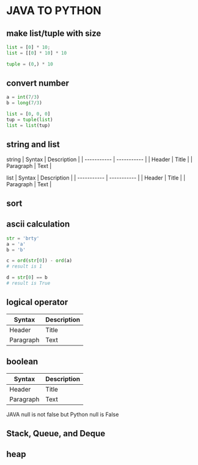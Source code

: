 # JAVA TO PYTHON
## make list/tuple with size

```python
list = [0] * 10;
list = [[0] * 10] * 10

tuple = (0,) * 10
```
## convert number
```python
a = int(7/3)
b = long(7/3)

list = [0, 0, 0]
tup = tuple(list)
list = list(tup)
```
## string and list
string
| Syntax      | Description |
| ----------- | ----------- |
| Header      | Title       |
| Paragraph   | Text        |

list
| Syntax      | Description |
| ----------- | ----------- |
| Header      | Title       |
| Paragraph   | Text        |

## sort

## ascii calculation
```python
str = 'brty'
a = 'a'
b = 'b'

c = ord(str[0]) - ord(a)
# result is 1

d = str[0] == b
# result is True
```
## logical operator
| Syntax      | Description |
| ----------- | ----------- |
| Header      | Title       |
| Paragraph   | Text        |



## boolean
| Syntax      | Description |
| ----------- | ----------- |
| Header      | Title       |
| Paragraph   | Text        |
JAVA null is not false but Python null is False

## Stack, Queue, and Deque

## heap
